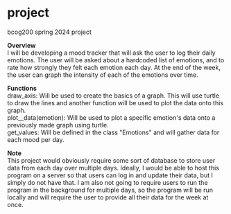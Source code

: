 # project
bcog200 spring 2024 project

**Overview** <br/>
I will be developing a mood tracker that will ask the user to log their daily emotions. The user will be asked about a hardcoded list of emotions, and to rate how strongly they felt each emotion each day. At the end of the week, the user can graph the intensity of each of the emotions over time.

**Functions** <br/>
draw_axis: Will be used to create the basics of a graph. This will use turtle to draw the lines and another function will be used to plot the data onto this graph. <br/>
plot__data(emotion): Will be used to plot a specific emotion's data onto a previously made graph using turtle. <br/>
get_values: Will be defined in the class "Emotions" and will gather data for each mood per day. <br/>

**Note** <br/>
This project would obviously require some sort of database to store user data from each day over multiple days. Ideally, I would be able to host this program on a server so that users can log in and update their data, but I simply do not have that. I am also not going to require users to run the program in the background for multiple days, so the program will be run locally and will require the user to provide all their data for the week at once.


